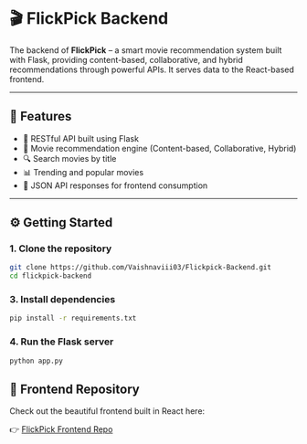 # 🎬 FlickPick Backend

The backend of **FlickPick** – a smart movie recommendation system built with Flask, providing content-based, collaborative, and hybrid recommendations through powerful APIs. It serves data to the React-based frontend.

---

## 🚀 Features

- 📡 RESTful API built using Flask
- 🧠 Movie recommendation engine (Content-based, Collaborative, Hybrid)
- 🔍 Search movies by title
- 📊 Trending and popular movies
- 🧾 JSON API responses for frontend consumption

---

## ⚙️ Getting Started

### 1. Clone the repository

```bash
git clone https://github.com/Vaishnaviii03/Flickpick-Backend.git
cd flickpick-backend
```
### 3. Install dependencies

```bash
pip install -r requirements.txt
```
### 4. Run the Flask server

```bash
python app.py
```
## 🔗 Frontend Repository

Check out the beautiful frontend built in React here:

👉 [FlickPick Frontend Repo](https://github.com/Vaishnaviii03/Flickpick-Frontend)
